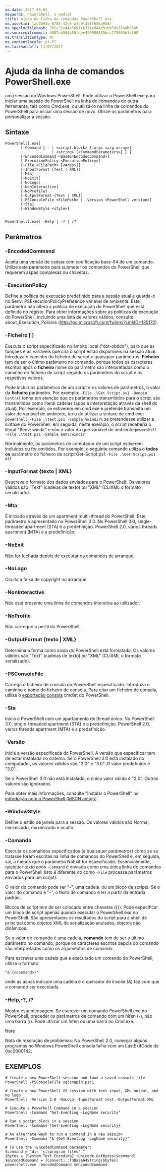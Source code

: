 ```yaml
---
ms.date: 2017-06-05
keywords: PowerShell, o cmdlet
title: Ajuda da linha de comandos PowerShell.exe
ms.assetid: 1ab7b93b-6785-42c6-a1c9-35ff686a958f
ms.openlocfilehash: 262c21e44e509746314ed44d91bb3de16a4b854b
ms.sourcegitcommit: 4807ab554d55fdee499980835bcc279368b1df68
ms.translationtype: MT
ms.contentlocale: pt-PT
ms.lasthandoff: 11/07/2017
---
```

# <a name="powershellexe-command-line-help"></a>Ajuda da linha de comandos PowerShell.exe
uma sessão do Windows PowerShell. Pode utilizar o PowerShell.exe para iniciar uma sessão do PowerShell na linha de comandos de outra ferramenta, tais como Cmd.exe, ou utilizá-lo na linha de comandos do PowerShell para iniciar uma sessão de novo. Utilize os parâmetros para personalizar a sessão.

## <a name="syntax"></a>Sintaxe

```syntax
PowerShell[.exe]
       [-Command { - | <script-block> [-args <arg-array>]
                     | <string> [<CommandParameters>] } ]
       [-EncodedCommand <Base64EncodedCommand>]
       [-ExecutionPolicy <ExecutionPolicy>]
       [-File <FilePath> [<Args>]]
       [-InputFormat {Text | XML}] 
       [-Mta]
       [-NoExit]
       [-NoLogo]
       [-NonInteractive] 
       [-NoProfile] 
       [-OutputFormat {Text | XML}] 
       [-PSConsoleFile <FilePath> | -Version <PowerShell version>]
       [-Sta]
       [-WindowStyle <style>]
        

PowerShell[.exe] -Help | -? | /?
```

## <a name="parameters"></a>Parâmetros

### <a name="-encodedcommand-base64encodedcommand"></a>-EncodedCommand<Base64EncodedCommand>
Aceita uma versão de cadeia com codificação base-64 de um comando. Utilize este parâmetro para submeter os comandos do PowerShell que requerem aspas complexas ou chavetas.

### <a name="-executionpolicy-executionpolicy"></a>-ExecutionPolicy<ExecutionPolicy>
Define a política de execução predefinido para a sessão atual e guarda-o no $env: PSExecutionPolicyPreference variável de ambiente. Este parâmetro não altera a política de execução do PowerShell que está definida no registo. Para obter informações sobre as políticas de execução do PowerShell, incluindo uma lista de valores válidos, consulte about_Execution_Policies (http://go.microsoft.com/fwlink/?LinkID=135170).

### <a name="-file-filepath-parameters"></a>-Ficheiro <FilePath> \[ <Parameters>]
Executa o script especificado no âmbito local ("dot-obtido"), para que as funções e as variáveis que cria o script estão disponíveis na sessão atual. Introduza o caminho do ficheiro de script e quaisquer parâmetros. **Ficheiro** tem de ser o último parâmetro no comando, porque todos os caracteres escritos após o **ficheiro** nome do parâmetro são interpretados como o caminho do ficheiro de script seguido os parâmetros do script e os respetivos valores.

Pode incluir os parâmetros de um script e os valores de parâmetros, o valor da **ficheiro** parâmetro. Por exemplo: `-File .\Get-Script.ps1 -Domain Central` tenha em atenção que os parâmetros transmitidos para o script são transmitidos como literal cadeias (após a interpretação através da shell do atual).
Por exemplo, se estiverem em cmd.exe e pretende transmita um valor de variável de ambiente, teria de utilizar a sintaxe de cmd.exe: `powershell -File .\test.ps1 -Sample %windir%` se pretendesse utilizar a sintaxe do PowerShell, em seguida, neste exemplo, o script receberia o literal "$env: windir" e não o valor do que variável de ambiente:`powershell -File .\test.ps1 -Sample $env:windir`

Normalmente, os parâmetros de comutador de um script estiverem incluídos ou for omitidos. Por exemplo, o seguinte comando utiliza o **todos os** parâmetro do ficheiro de script Get-Script.ps1:`-File .\Get-Script.ps1 -All`

### <a name="-inputformat-text--xml"></a>\-InputFormat {texto | XML}
Descreve o formato dos dados enviados para o PowerShell. Os valores válidos são "Text" (cadeias de texto) ou "XML" (CLIXML o formato serializado).

### <a name="-mta"></a>-Mta
É iniciado através de um apartment multi-thread do PowerShell. Este parâmetro é apresentado no PowerShell 3.0. No PowerShell 3.0, single-threaded apartment (STA) é a predefinição. PowerShell 2.0, vários threads apartment (MTA) é a predefinição.

### <a name="-noexit"></a>-NoExit
Não for fechada depois de executar os comandos de arranque.

### <a name="-nologo"></a>-NoLogo
Oculta a faixa de copyright no arranque.

### <a name="-noninteractive"></a>-NonInteractive
Não está presente uma linha de comandos interativa ao utilizador.

### <a name="-noprofile"></a>-NoProfile
Não carregue o perfil do PowerShell.

### <a name="-outputformat-text--xml"></a>-OutputFormat {texto | XML}
Determina a forma como saída do PowerShell está formatada. Os valores válidos são "Text" (cadeias de texto) ou "XML" (CLIXML o formato serializado).

### <a name="-psconsolefile-filepath"></a>-PSConsoleFile<FilePath>
Carrega o ficheiro de consola do PowerShell especificado. Introduza o caminho e nome do ficheiro de consola. Para criar um ficheiro de consola, utilize o [exportação consola](https://technet.microsoft.com/en-us/library/4bab1c02-9e61-4aaf-9957-11d1934ef4ef) cmdlet do PowerShell.

### <a name="-sta"></a>-Sta
Inicia o PowerShell com um apartamento de thread único. No PowerShell 3.0, single-threaded apartment (STA) é a predefinição. PowerShell 2.0, vários threads apartment (MTA) é a predefinição.

### <a name="-version-powershell-version"></a>-Versão<PowerShell Version>
Inicia a versão especificada do PowerShell. A versão que especificar tem de estar instalada no sistema. Se o PowerShell 3.0 está instalado no computador, os valores válidos são "2.0" e "3.0". O valor predefinido é "3.0".

Se o PowerShell 3.0 não está instalado, o único valor válido é "2.0". Outros valores são ignorados.

Para obter mais informações, consulte "Instalar o PowerShell" no [introdução com o PowerShell [MSDN antigo]](https://technet.microsoft.com/en-us/library/69555d95-b481-43e1-86e7-b46d68b3e2dd).

### <a name="-windowstyle-window-style"></a>-WindowStyle<Window style>
Define o estilo de janela para a sessão. Os valores válidos são Normal, minimizado, maximizado e oculto.

### <a name="-command"></a>-Comando
Executa os comandos especificados (e quaisquer parâmetros) como se se tratasse foram escritas na linha de comandos do PowerShell e, em seguida, sai, a menos que o parâmetro NoExit for especificado.
Essencialmente, qualquer texto após `-Command` é enviada como uma única linha de comandos para o PowerShell (isto é diferente do como `-File` processa parâmetros enviados para um script).

O valor do comando pode ser "-", uma cadeia. ou um bloco de scripts. Se o valor do comando é "-", o texto de comando é ler a partir da entrada padrão.

Blocos de script tem de ser colocado entre chavetas ({}). Pode especificar um bloco de script apenas quando executar o PowerShell.exe no PowerShell. São apresentados os resultados do script para a shell de principal como objetos XML de serialização anulados, objetos não dinâmicos.

Se o valor do comando é uma cadeia, **comando** tem de ser o último parâmetro no comando, porque os caracteres escritos depois do comando são interpretados como os argumentos de comando.

Para escrever uma cadeia que é executado um comando do PowerShell, utilize o formato:

```
"& {<command>}"
```

onde as aspas indicam uma cadeia e o operador de invoke (&) faz com que o comando ser executada.

### <a name="-help---"></a>-Help,-?, /?
Mostra esta mensagem. Se escrever um comando PowerShell.exe no PowerShell, preceder os parâmetros de comando com um hífen (-), não uma barra (/). Pode utilizar um hífen ou uma barra no Cmd.exe.

> [!NOTE]
> Nota de resolução de problemas: No PowerShell 2.0, começar alguns programas no Windows PowerShell consola falha com um LastExitCode de 0xc0000142.

## <a name="examples"></a>EXEMPLOS

```
# Create a new PowerShell session and load a saved console file
PowerShell -PSConsoleFile sqlsnapin.psc1

# Create a new PowerShell V2 session with text input, XML output, and no logo
PowerShell -Version 2.0 -NoLogo -InputFormat text -OutputFormat XML

# Execute a Powerhell Command in a session
PowerShell -Command "Get-EventLog -LogName security"

# Run a script block in a session
PowerShell -Command {Get-EventLog -LogName security}

# An alternate wayh to run a command in a new session
PowerShell -Command "& {Get-EventLog -LogName security}"

# To use the -EncodedCommand parameter:
$command = "dir 'c:\program files' "
$bytes = [System.Text.Encoding]::Unicode.GetBytes($command)
$encodedCommand = [Convert]::ToBase64String($bytes)
powershell.exe -encodedCommand $encodedCommand
```

